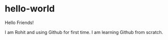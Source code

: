 # hello-world

Hello Friends!

I am Rohit and using Github for first time. 
I am learning Github from scratch. 

